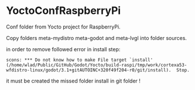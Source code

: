 # YoctoConfRaspberryPi

Conf folder from Yocto project for RaspberryPi.

Copy folders meta-mydistro meta-godot and meta-lvgl into folder sources.

in order to remove followed error in install step:
```
scons: *** Do not know how to make File target `install' (/home/wlad/Public/GitHub/Godot/Yocto/build-raspi/tmp/work/cortexa53-wfdistro-linux/godot/3.1+gitAUTOINC+320f49f204-r0/git/install).  Stop.
```

it must be created the missed folder install in git folder !